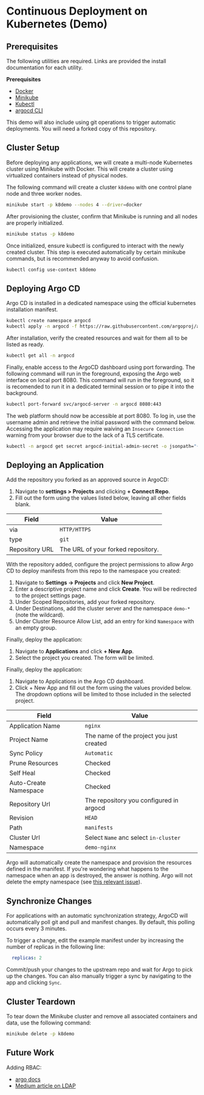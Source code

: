 # Continuous Deployment on Kubernetes (Demo)

## Prerequisites

The following utilities are required.
Links are provided the install documentation for each utility.

**Prerequisites**

- [Docker](https://docs.docker.com/engine/install/)
- [Minikube](https://minikube.sigs.k8s.io/docs/start/?arch=%2Fmacos%2Fx86-64%2Fstable%2Fbinary+download)
- [Kubectl](https://kubernetes.io/docs/tasks/tools/#kubectl)
- [argocd CLI](https://argo-cd.readthedocs.io/en/stable/cli_installation/)

This demo will also include using git operations to trigger automatic deployments.
You will need a forked copy of this repository.

## Cluster Setup

Before deploying any applications, we will create a multi-node Kubernetes cluster using Minikube with Docker.
This will create a cluster using virtualized containers instead of physical nodes.

The following command will create a cluster `k8demo` with one control plane node and three worker nodes.

```bash
minikube start -p k8demo --nodes 4 --driver=docker
```

After provisioning the cluster, confirm that Minikube is running and all nodes are properly initialized.

```bash
minikube status -p k8demo
```

Once initialized, ensure kubectl is configured to interact with the newly created cluster.
This step is executed automatically by certain minikube commands, but is recommended anyway to avoid confusion.

```bash
kubectl config use-context k8demo
```

## Deploying Argo CD

Argo CD is installed in a dedicated namespace using the official kubernetes installation manifest.

```bash
kubectl create namespace argocd
kubectl apply -n argocd -f https://raw.githubusercontent.com/argoproj/argo-cd/stable/manifests/install.yaml
```

After installation, verify the created resources and wait for them all to be listed as ready.

```bash
kubectl get all -n argocd
```

Finally, enable access to the ArgoCD dashboard using port forwarding.
The following command will run in the foreground, exposing the Argo web interface on local port 8080.
This command will run in the foreground, so it is recomended to run it in a dedicated terminal session or
to pipe it into the background.

```bash
kubectl port-forward svc/argocd-server -n argocd 8080:443
```

The web platform should now be accessible at port 8080.
To log in, use the username admin and retrieve the initial password with the command below.
Accessing the application may require waiving an `Insecure Connection` warning from your browser due to
the lack of a TLS certificate.

```bash
kubectl -n argocd get secret argocd-initial-admin-secret -o jsonpath="{.data.password}" | base64 -d; echo
```

## Deploying an Application

Add the repository you forked as an approved source in ArgoCD:

1. Navigate to **settings > Projects** and clicking **+ Connect Repo**.
2. Fill out the form using the values listed below, leaving all other fields blank.

| Field          | Value                              |
|----------------|------------------------------------|
| via            | `HTTP/HTTPS`                       | 
| type           | `git`                              | 
| Repository URL | The URL of your forked repository. | 

With the repository added, configure the project permissions to allow Argo CD to deploy manifests from this repo to the
namespace you created:

1. Navigate to **Settings → Projects** and click **New Project**.
2. Enter a descriptive project name and click **Create**. You will be redirected to the project settings page.
3. Under Scoped Repositories, add your forked repository.
4. Under Destinations, add the cluster server and the namespace `demo-*` (note the wildcard).
5. Under Cluster Resource Allow List, add an entry for kind `Namespace` with an empty group.

Finally, deploy the application:

1. Navigate to **Applications** and click **+ New App**.
2. Select the project you created. The
   form will be limited.

Finally, deploy the application:

1. Navigate to Applications in the Argo CD dashboard.
2. Click + New App and fill out the form using the values provided below.
   The dropdown options will be limited to those included in the selected project.

| Field                 | Value                                    |
|-----------------------|------------------------------------------|
| Application Name      | `nginx`                                  | 
| Project Name          | The name of the project you just created | 
| Sync Policy           | `Automatic`                              | 
| Prune Resources       | Checked                                  | 
| Self Heal             | Checked                                  | 
| Auto-Create Namespace | Checked                                  | 
| Repository Url        | The repository you configured in argocd  | 
| Revision              | `HEAD`                                   | 
| Path                  | `manifests`                              | 
| Cluster Url           | Select `Name` anc select `in-cluster`    | 
| Namespace             | `demo-nginx`                             |

Argo will automatically create the namespace and provision the resources defined in the manifest.
If you're wondering what happens to the namespace when an app is destroyed, the answer is nothing.
Argo will not delete the empty namespace (see [this relevant issue](https://github.com/argoproj/argo-cd/issues/7875)).

## Synchronize Changes

For applications with an automatic synchronization strategy, ArgoCD will automatically poll git and pull and manifest
changes.
By default, this polling occurs every 3 minutes.

To trigger a change, edit the example manifest under by increasing the number of replicas in the following line:

```yaml
  replicas: 2
```

Commit/push your changes to the upstream repo and wait for Argo to pick up the changes.
You can also manually trigger a sync by navigating to the app and clicking `Sync`.

## Cluster Teardown

To tear down the Minikube cluster and remove all associated containers and data, use the following command:

```bash
minikube delete -p k8demo
```

## Future Work

Adding RBAC:

- [argo docs](https://argo-cd.readthedocs.io/en/stable/operator-manual/rbac/)
- [Medium article on LDAP](https://medium.com/@dast04/setting-up-argocd-ldap-authentication-rbac-2024-50c0d8135713)
